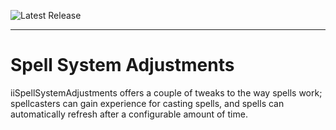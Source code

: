 ![Latest Release](https://img.shields.io/github/v/release/btigi/iiSpellSystemAdjustments?color=blue)

---

# Spell System Adjustments

iiSpellSystemAdjustments offers a couple of tweaks to the way spells work; spellcasters can gain experience for casting spells, and spells can automatically refresh after a configurable amount of time.
